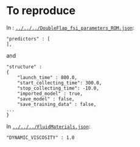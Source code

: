 # To reproduce

In : [`../../../DoubleFlap_fsi_parameters_ROM.json`](../../../DoubleFlap_fsi_parameters_ROM.json):
```
"predictors" : [
],
```
and
```
"structure" :
{
    "launch_time" : 800.0,
    "start_collecting_time": 300.0,
    "stop_collecting_time": -10.0,
    "imported_model" : true,
    "save_model" : false,
    "save_training_data" : false,
...
}
```

In [`../../../FluidMaterials.json`](../../../FluidMaterials.json):
```
"DYNAMIC_VISCOSITY" : 1.0
```
